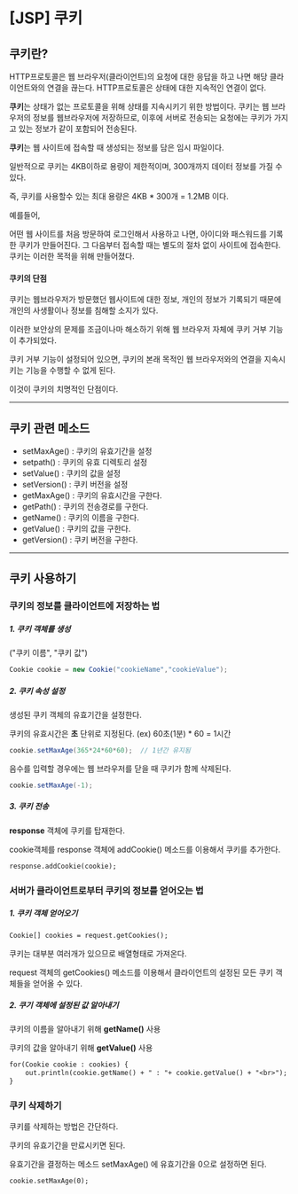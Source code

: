 # [JSP] 쿠키

## 쿠키란?

HTTP프로토콜은 웹 브라우저(클라이언트)의 요청에 대한 응답을 하고 나면 해당 클라이언트와의 연결을 끊는다. HTTP프로토콜은 상태에 대한 지속적인 연결이 없다.

**쿠키**는 상태가 없는 프로토콜을 위해 상태를 지속시키기 위한 방법이다. 쿠키는 웹 브라우저의 정보를 웹브라우저에 저장하므로, 이후에 서버로 전송되는 요청에는 쿠키가 가지고 있는 정보가 같이 포함되어 전송된다. 



**쿠키**는 웹 사이트에 접속할 때 생성되는 정보를 담은 임시 파일이다. 

일반적으로 쿠키는 4KB이하로 용량이 제한적이며,  300개까지 데이터 정보를 가질 수 있다.

즉, 쿠키를 사용할수 있는 최대 용량은 4KB * 300개 = 1.2MB 이다.



예를들어,

어떤 웹 사이트를 처음 방문하여 로그인해서 사용하고 나면, 아이디와 패스워드를 기록한 쿠키가 만들어진다. 그 다음부터 접속할 때는 별도의 절차 없이 사이트에 접속한다. 쿠키는 이러한 목적을 위해 만들어졌다.



#### 쿠키의 단점

쿠키는 웹브라우저가 방문했던 웹사이트에 대한 정보, 개인의 정보가 기록되기 때문에 개인의 사생활이나 정보를 침해할 소지가 있다. 

이러한 보안상의 문제를 조금이나마 해소하기 위해 웹 브라우저 자체에 쿠키 거부 기능이 추가되었다. 

쿠키 거부 기능이 설정되어 있으면, 쿠키의 본래 목적인 웹 브라우저와의 연결을 지속시키는 기능을 수행할 수 없게 된다. 

이것이 쿠키의 치명적인 단점이다.



---



## 쿠키 관련 메소드

- setMaxAge()  : 쿠키의 유효기간을 설정
- setpath() : 쿠키의 유효 디렉토리 설정
- setValue() : 쿠키의 값을 설정
- setVersion() : 쿠키 버전을 설정
- getMaxAge() : 쿠키의 유효시간을 구한다.
- getPath() : 쿠키의 전송경로를 구한다.
- getName() : 쿠키의 이름을 구한다.
- getValue() : 쿠키의 값을 구한다.
- getVersion() : 쿠키 버전을 구한다.



---



## 쿠키 사용하기

### 쿠키의 정보를 클라이언트에 저장하는 법

##### 1. 쿠키 객체를 생성

("쿠키 이름", "쿠키 값")

```Java
Cookie cookie = new Cookie("cookieName","cookieValue");
```



##### 2. 쿠키 속성 설정

생성된 쿠키 객체의 유효기간을 설정한다.

쿠키의 유효시간은 **초** 단위로 지정된다.  (ex) 60초(1분) * 60 = 1시간

````java
cookie.setMaxAge(365*24*60*60);  // 1년간 유지됨
````

음수를 입력할 경우에는 웹 브라우저를 닫을 때 쿠키가 함께 삭제된다.

```java
cookie.setMaxAge(-1);
```

 

##### 3. 쿠키 전송

**response** 객체에 쿠키를 탑재한다.

cookie객체를 response 객체에 addCookie() 메소드를 이용해서 쿠키를 추가한다.

```jsp
response.addCookie(cookie);
```



### 서버가 클라이언트로부터 쿠키의 정보를 얻어오는 법

##### 1. 쿠키 객체 얻어오기

```Jsp
Cookie[] cookies = request.getCookies();
```

쿠키는 대부분 여러개가 있으므로 배열형태로 가져온다.

request 객체의 getCookies() 메소드를 이용해서 클라이언트의 설정된 모든 쿠키 객체들을 얻어올 수 있다.



##### 2. 쿠기 객체에 설정된 값 알아내기

쿠키의 이름을 알아내기 위해 **getName()** 사용

쿠키의 값을 알아내기 위해 **getValue()** 사용

```jsp
for(Cookie cookie : cookies) {
	out.println(cookie.getName() + " : "+ cookie.getValue() + "<br>");
}
```





### 쿠키 삭제하기

쿠키를 삭제하는 방법은 간단하다.

쿠키의 유효기간을 만료시키면 된다.

유효기간을 결정하는 메소드 setMaxAge() 에 유효기간을 0으로 설정하면 된다.

```jsp
cookie.setMaxAge(0);
```

